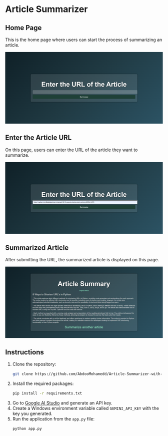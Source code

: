 # Article Summarizer

## Home Page

This is the home page where users can start the process of summarizing an article.

![Home Page](img/home.png)

## Enter the Article URL

On this page, users can enter the URL of the article they want to summarize.

![Enter URL](img/url.png)

## Summarized Article

After submitting the URL, the summarized article is displayed on this page.

![Summay](img/summay.png)

## Instructions

1. Clone the repository:
   ```sh
   git clone https://github.com/AbdooMohamedd/Article-Summarizer-with-Gemini-API.git
   ```
2. Install the required packages:
   ```sh
   pip install -r requirements.txt
   ```
3. Go to [Google AI Studio](https://aistudio.google.com/app/apikey) and generate an API key.
4. Create a Windows environment variable called `GEMINI_API_KEY` with the key you generated.
5. Run the application from the `app.py` file:
   ```sh
   python app.py
   ```
